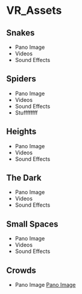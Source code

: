 # VR_Assets

## Snakes
- Pano Image
- Videos
- Sound Effects


## Spiders
- Pano Image
- Videos
- Sound Effects
- Stuffffffff

## Heights
- Pano Image
- Videos
- Sound Effects


## The Dark
- Pano Image
- Videos
- Sound Effects


## Small Spaces
- Pano Image
- Videos
- Sound Effects

## Crowds
- Pano Image
[Pano Image](https://res.cloudinary.com/arcane-lab/image/upload/v1507335358/crowd_iqa8iz.jpg)

